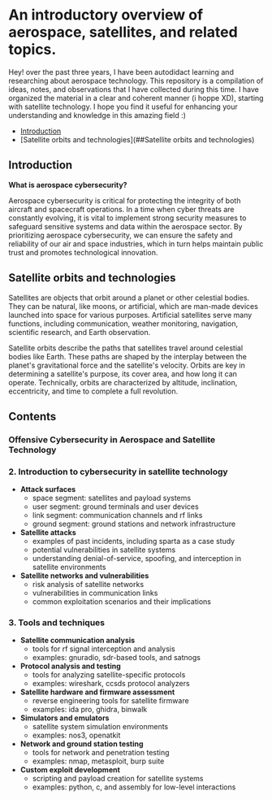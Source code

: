 
# An introductory overview of aerospace, satellites, and related topics.

Hey! over the past three years, I have been autodidact learning and researching about aerospace technology. This repository is a compilation of ideas, notes, and observations that I have collected during this time. I have organized the material in a clear and coherent manner (i hoppe XD), starting with satellite technology. I hope you find it useful for enhancing your understanding and knowledge in this amazing field :)



* [Introduction](##Introduction)
* [Satellite orbits and technologies](##Satellite orbits and technologies)


## Introduction 

**What is aerospace cybersecurity?**

Aerospace cybersecurity is critical for protecting the integrity of both aircraft and spacecraft operations. In a time when cyber threats are constantly evolving, it is vital to implement strong security measures to safeguard sensitive systems and data within the aerospace sector. By prioritizing aerospace cybersecurity, we can ensure the safety and reliability of our air and space industries, which in turn helps maintain public trust and promotes technological innovation.



## Satellite orbits and technologies

Satellites are objects that orbit around a planet or other celestial bodies. They can be natural, like moons, or artificial, which are man-made devices launched into space for various purposes. Artificial satellites serve many functions, including communication, weather monitoring, navigation, scientific research, and Earth observation.

Satellite orbits describe the paths that satellites travel around celestial bodies like Earth. These paths are shaped by the interplay between the planet's gravitational force and the satellite's velocity. Orbits are key in determining a satellite's purpose, its cover area, and how long it can operate. Technically, orbits are characterized by altitude, inclination, eccentricity, and time to complete a full revolution.



## Contents




















### Offensive Cybersecurity in Aerospace and Satellite Technology










### **2. Introduction to cybersecurity in satellite technology**

- **Attack surfaces**
    - space segment: satellites and payload systems
    - user segment: ground terminals and user devices
    - link segment: communication channels and rf links
    - ground segment: ground stations and network infrastructure
- **Satellite attacks**
    - examples of past incidents, including sparta as a case study
    - potential vulnerabilities in satellite systems
    - understanding denial-of-service, spoofing, and interception in satellite environments
- **Satellite networks and vulnerabilities**
    - risk analysis of satellite networks
    - vulnerabilities in communication links
    - common exploitation scenarios and their implications

### **3. Tools and techniques**

- **Satellite communication analysis**
    - tools for rf signal interception and analysis
    - examples: gnuradio, sdr-based tools, and satnogs
- **Protocol analysis and testing**
    - tools for analyzing satellite-specific protocols
    - examples: wireshark, ccsds protocol analyzers
- **Satellite hardware and firmware assessment**
    - reverse engineering tools for satellite firmware
    - examples: ida pro, ghidra, binwalk
- **Simulators and emulators**
    - satellite system simulation environments
    - examples: nos3, openatkit
- **Network and ground station testing**
    - tools for network and penetration testing
    - examples: nmap, metasploit, burp suite
- **Custom exploit development**
    - scripting and payload creation for satellite systems
    - examples: python, c, and assembly for low-level interactions
